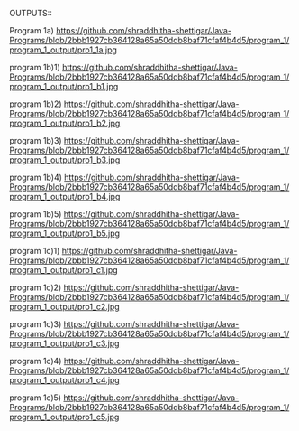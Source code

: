 OUTPUTS::

Program 1a)  https://github.com/shraddhitha-shettigar/Java-Programs/blob/2bbb1927cb364128a65a50ddb8baf71cfaf4b4d5/program_1/program_1_output/pro1_1a.jpg

program 1b)1) https://github.com/shraddhitha-shettigar/Java-Programs/blob/2bbb1927cb364128a65a50ddb8baf71cfaf4b4d5/program_1/program_1_output/pro1_b1.jpg

program 1b)2) https://github.com/shraddhitha-shettigar/Java-Programs/blob/2bbb1927cb364128a65a50ddb8baf71cfaf4b4d5/program_1/program_1_output/pro1_b2.jpg

program 1b)3) https://github.com/shraddhitha-shettigar/Java-Programs/blob/2bbb1927cb364128a65a50ddb8baf71cfaf4b4d5/program_1/program_1_output/pro1_b3.jpg

program 1b)4) https://github.com/shraddhitha-shettigar/Java-Programs/blob/2bbb1927cb364128a65a50ddb8baf71cfaf4b4d5/program_1/program_1_output/pro1_b4.jpg

program 1b)5) https://github.com/shraddhitha-shettigar/Java-Programs/blob/2bbb1927cb364128a65a50ddb8baf71cfaf4b4d5/program_1/program_1_output/pro1_b5.jpg

program 1c)1) https://github.com/shraddhitha-shettigar/Java-Programs/blob/2bbb1927cb364128a65a50ddb8baf71cfaf4b4d5/program_1/program_1_output/pro1_c1.jpg

program 1c)2) https://github.com/shraddhitha-shettigar/Java-Programs/blob/2bbb1927cb364128a65a50ddb8baf71cfaf4b4d5/program_1/program_1_output/pro1_c2.jpg

program 1c)3) https://github.com/shraddhitha-shettigar/Java-Programs/blob/2bbb1927cb364128a65a50ddb8baf71cfaf4b4d5/program_1/program_1_output/pro1_c3.jpg

program 1c)4) https://github.com/shraddhitha-shettigar/Java-Programs/blob/2bbb1927cb364128a65a50ddb8baf71cfaf4b4d5/program_1/program_1_output/pro1_c4.jpg

program 1c)5) https://github.com/shraddhitha-shettigar/Java-Programs/blob/2bbb1927cb364128a65a50ddb8baf71cfaf4b4d5/program_1/program_1_output/pro1_c5.jpg
